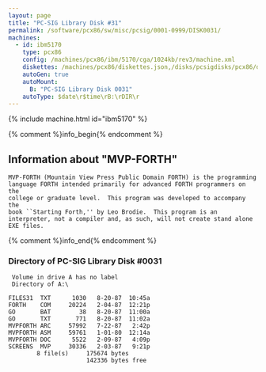 ```yaml
---
layout: page
title: "PC-SIG Library Disk #31"
permalink: /software/pcx86/sw/misc/pcsig/0001-0999/DISK0031/
machines:
  - id: ibm5170
    type: pcx86
    config: /machines/pcx86/ibm/5170/cga/1024kb/rev3/machine.xml
    diskettes: /machines/pcx86/diskettes.json,/disks/pcsigdisks/pcx86/diskettes.json
    autoGen: true
    autoMount:
      B: "PC-SIG Library Disk 0031"
    autoType: $date\r$time\rB:\rDIR\r
---
```


{% include machine.html id="ibm5170" %}

{% comment %}info_begin{% endcomment %}

## Information about "MVP-FORTH"

    MVP-FORTH (Mountain View Press Public Domain FORTH) is the programming
    language FORTH intended primarily for advanced FORTH programmers on the
    college or graduate level.  This program was developed to accompany the
    book ``Starting Forth,'' by Leo Brodie.  This program is an
    interpreter, not a compiler and, as such, will not create stand alone
    EXE files.
{% comment %}info_end{% endcomment %}


### Directory of PC-SIG Library Disk #0031

     Volume in drive A has no label
     Directory of A:\

    FILES31  TXT      1030   8-20-87  10:45a
    FORTH    COM     20224   2-04-87  12:21p
    GO       BAT        38   8-20-87  11:00a
    GO       TXT       771   8-20-87  11:02a
    MVPFORTH ARC     57992   7-22-87   2:42p
    MVPFORTH ASM     59761   1-01-80  12:14a
    MVPFORTH DOC      5522   2-09-87   4:09p
    SCREENS  MVP     30336   2-03-87   9:21p
            8 file(s)     175674 bytes
                          142336 bytes free
